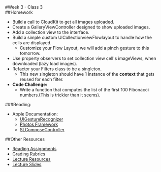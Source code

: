#Week 3 - Class 3  
##Homework  
* Build a call to CloudKit to get all images uploaded.  
* Create a GalleryViewController designed to show uploaded images.  
* Add a collection view to the interface.  
* Build a simple custom UICollectionviewFlowlayout to handle how the cells are displayed.  
	* Customize your Flow Layout, we will add a pinch gesture to this tomorrow.  
* Use property observers to set collection view cell's imageViews, when downloaded (lazy load images).  
* Refactor your Filters class to be a singleton.  
	* This new singleton should have 1 instance of the **context** that gets reused for each filter.  
* **Code Challenge:**  
	* Write a function that computes the list of the first 100 Fibonacci numbers.(This is trickier than it seems).  

###Reading:  
* Apple Documentation:  
	* [UIGestureRecognizer](https://developer.apple.com/library/ios/documentation/UIKit/Reference/UIGestureRecognizer_Class/index.html#//apple_ref/occ/cl/UIGestureRecognizer)  
	* [Photos Framework](https://developer.apple.com/library/ios/documentation/Photos/Reference/Photos_Framework/index.html)  
	* [SLComposeController](https://developer.apple.com/library/ios/documentation/NetworkingInternet/Reference/SLComposeViewController_Class/index.html)  

##Other Resources  
* [Reading Assignments](../../Resources/ra-grading-standard/)  
* [Grading Rubrics](../../Resources/)  
* [Lecture Resources](lecture/)  
* [Lecture Slides](https://www.icloud.com/keynote/000m4LBd0MejMf8HT5gD5aU3g#Week3_Day3)  
